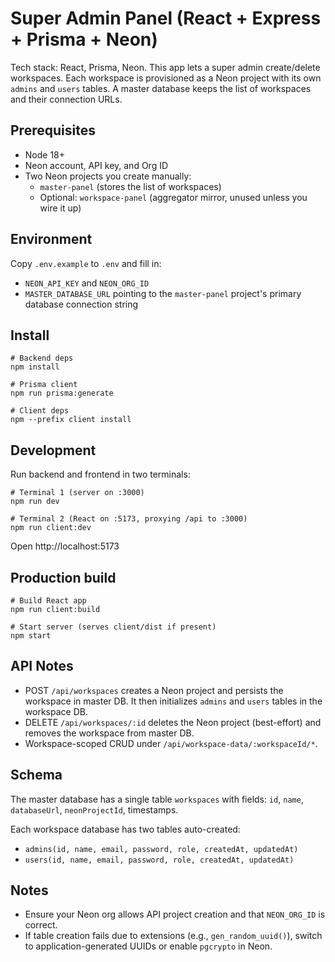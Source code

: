 # Super Admin Panel (React + Express + Prisma + Neon)

Tech stack: React, Prisma, Neon. This app lets a super admin create/delete workspaces. Each workspace is provisioned as a Neon project with its own `admins` and `users` tables. A master database keeps the list of workspaces and their connection URLs.

## Prerequisites
- Node 18+
- Neon account, API key, and Org ID
- Two Neon projects you create manually:
  - `master-panel` (stores the list of workspaces)
  - Optional: `workspace-panel` (aggregator mirror, unused unless you wire it up)

## Environment
Copy `.env.example` to `.env` and fill in:

- `NEON_API_KEY` and `NEON_ORG_ID`
- `MASTER_DATABASE_URL` pointing to the `master-panel` project's primary database connection string

## Install
```
# Backend deps
npm install

# Prisma client
npm run prisma:generate

# Client deps
npm --prefix client install
```

## Development
Run backend and frontend in two terminals:
```
# Terminal 1 (server on :3000)
npm run dev

# Terminal 2 (React on :5173, proxying /api to :3000)
npm run client:dev
```
Open http://localhost:5173

## Production build
```
# Build React app
npm run client:build

# Start server (serves client/dist if present)
npm start
```

## API Notes
- POST `/api/workspaces` creates a Neon project and persists the workspace in master DB. It then initializes `admins` and `users` tables in the workspace DB.
- DELETE `/api/workspaces/:id` deletes the Neon project (best-effort) and removes the workspace from master DB.
- Workspace-scoped CRUD under `/api/workspace-data/:workspaceId/*`.

## Schema
The master database has a single table `workspaces` with fields: `id`, `name`, `databaseUrl`, `neonProjectId`, timestamps.

Each workspace database has two tables auto-created:
- `admins(id, name, email, password, role, createdAt, updatedAt)`
- `users(id, name, email, password, role, createdAt, updatedAt)`

## Notes
- Ensure your Neon org allows API project creation and that `NEON_ORG_ID` is correct.
- If table creation fails due to extensions (e.g., `gen_random_uuid()`), switch to application-generated UUIDs or enable `pgcrypto` in Neon.